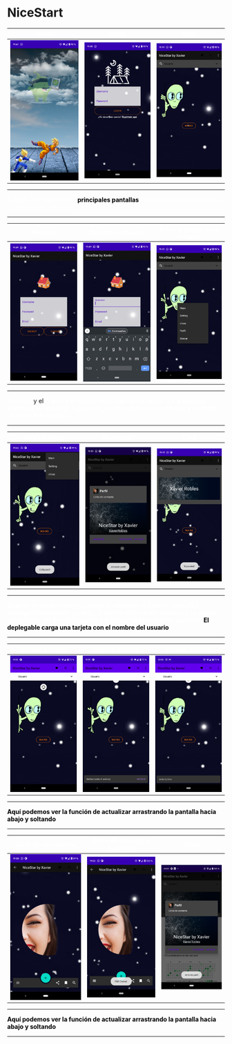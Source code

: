 # NiceStart
<b style="color:white">Splash</b> | <b style="color:white">Login</b> | <b style="color:white">Main</b>
-------|-------|-------|
<img src="/app/doc/img/Splash.png" width="300px"> | <img src="/app/doc/img/Login.png" width="300px"> | <img src="/app/doc/img/Main.png" width="300px">


<hr>
<span style="color:white"><b>Splash</b> y el <b>Login</b> son la <b style="color:Black">principales pantallas</b> de nuestra aplicacion carga una pequeña animacion</span>
<hr>



<b style="color:white">Registro</b> | <b style="color:white">Registro editando</b> | <b style="color:white">Menu al pulsar en la imagen</b>
-------|-------|-------|
<img src="/app/doc/img/Registro.png" width="300px"> | <img src="/app/doc/img/RegistroEdit.png" width="300px"> | <img src="/app/doc/img/MenuAlien.png" width="300px">

<hr>
<b style="color:white">Registro</b> y el <b style="color:white">registro en accion para nuevos usuarios.</b> <b style="color:white">En la pantalla principal, despues de loguearse, puedes pulsar en la imagen y depliega un menu interactivo</b>
<hr>


<b style="color:white">Appbar menu</b> | <b style="color:white">Alert perfil</b> | <b style="color:white">Card</b>
-------|-------|-------|
<img src="/app/doc/img/Appbar.png" width="300px"> | <img src="/app/doc/img/AppbarAlert.png" width="300px"> | <img src="/app/doc/img/Card.png" width="300px">


<hr>
<span style="color:white"><b>Appbar es donde podemos elegir la opciones del menu, el perfil o deplegar la tarjeta de usuario.</b>, <b> Perfil es el icono del corazon y es donde salen todos los link del usuario y al pulsarlos los carga en pantalla. </b> <b style="color:Black">El deplegable carga una tarjeta con el nombre del usuario</b></span>
<hr>


<b style="color:white">Update activity</b> | <b style="color:white">Update activity</b> | <b style="color:white">Update activity</b>
-------|-------|-------|
<img src="/app/doc/img/Actualizar.png" width="300px"> | <img src="/app/doc/img/Actualizar2.png" width="300px"> | <img src="/app/doc/img/Actualizar3.png" width="300px">

<hr>
<b style="color:Black">Aquí podemos ver la función de actualizar arrastrando la pantalla hacia abajo y soltando</b></span>
<hr>



<b style="color:white">Barra de navegacion</b> | <b style="color:white">Barra de navegacio pulsando</b> | <b style="color:white">Demo</b>
-------|-------|-------|
<img src="/app/doc/img/Main2.png" width="300px"> | <img src="/app/doc/img/Navegacionbar.png" width="300px"> | <img src="/app/doc/img/Perfilload.png" width="300px">

<hr>
<b style="color:Black">Aquí podemos ver la función de actualizar arrastrando la pantalla hacia abajo y soltando</b></span>
<hr>

